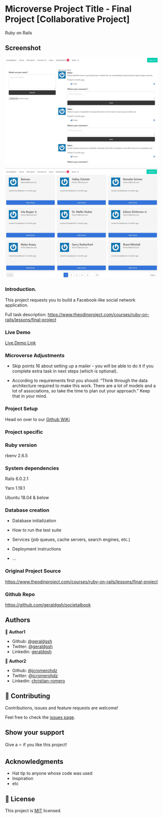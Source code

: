 # Microverse Project Title - Final Project [Collaborative Project]
Ruby on Rails

## Screenshot

![](https://github.com/geraldgsh/societalbook/blob/master/doc/screenshot-1.JPG)<br>

![](https://github.com/geraldgsh/societalbook/blob/master/doc/screenshot-2.JPG)

### Introduction.
This project requests you to build a Facebook-like social network application.

Full task description: https://www.theodinproject.com/courses/ruby-on-rails/lessons/final-project

### Live Demo

[Live Demo Link](https://societalbook.herokuapp.com)

### Microverse Adjustments

* Skip points 16 about setting up a mailer - you will be able to do it if you complete extra task in next steps (which is optional).

* According to requirements first you should: “Think through the data architecture required to make this work. There are a lot of models and a lot of associations, so take the time to plan out your approach.” Keep that in your mind.

### Project Setup

Head on over to our [Github WiKi](https://github.com/geraldgsh/societalbook/wiki)

### Project specific

###  Ruby version

rbenv 2.6.5

###  System dependencies

Rails 6.0.2.1

Yarn 1.19.1

Ubuntu 18.04 & below

###  Database creation

* Database initialization

* How to run the test suite

* Services (job queues, cache servers, search engines, etc.)

* Deployment instructions

* ...

### Original Project Source

https://www.theodinproject.com/courses/ruby-on-rails/lessons/final-project

### Github Repo

https://github.com/geraldgsh/societalbook

## Authors

👤 **Author1**

- Github: [@geraldgsh](https://github.com/geraldgsh)
- Twitter: [@geraldgsh](https://twitter.com/geraldgsh)
- Linkedin: [geraldgsh](https://linkedin.com/geraldgsh)

👤 **Author2**

- Github: [@jcromerohdz](https://github.com/jcromerohdz)
- Twitter: [@jcromerohdz](https://twitter.com/jcromerohdz)
- Linkedin: [christian-romero](https://www.linkedin.com/in/christian-romero-5bb378ba/)


## 🤝 Contributing

Contributions, issues and feature requests are welcome!

Feel free to check the [issues page](https://github.com/geraldgsh/societalbook/issues).

## Show your support

Give a ⭐️ if you like this project!

## Acknowledgments

- Hat tip to anyone whose code was used
- Inspiration
- etc

## 📝 License

This project is [MIT](lic.url) licensed.
